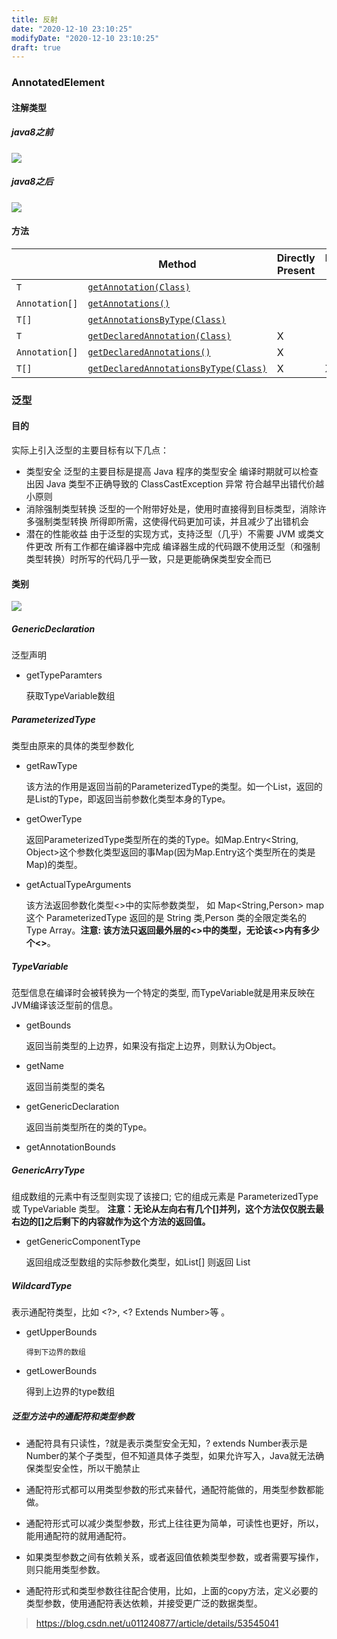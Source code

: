 ```yaml
---
title: 反射
date: "2020-12-10 23:10:25"
modifyDate: "2020-12-10 23:10:25"
draft: true
---
```

### AnnotatedElement

#### 注解类型

##### java8之前

<img src="https://i.loli.net/2020/08/27/kZBKvSPi7TuLFDl.jpg">

##### java8之后

<img src="https://i.loli.net/2020/08/27/iYTS3gNVnqOzemt.jpg">

#### 方法

|                | Method                                                       | Directly Present | Indirectly Present | Present | Associated |
| -------------- | ------------------------------------------------------------ | ---------------- | ------------------ | ------- | ---------- |
| `T`            | [`getAnnotation(Class)`](https://www.blogger.com/java/lang/reflect/AnnotatedElement.html#getAnnotation-java.lang.Class-) |                  |                    | X       |            |
| `Annotation[]` | [`getAnnotations()`](https://www.blogger.com/java/lang/reflect/AnnotatedElement.html#getAnnotations--) |                  |                    | X       |            |
| `T[]`          | [`getAnnotationsByType(Class)`](https://www.blogger.com/java/lang/reflect/AnnotatedElement.html#getAnnotationsByType-java.lang.Class-) |                  |                    |         | X          |
| `T`            | [`getDeclaredAnnotation(Class)`](https://www.blogger.com/java/lang/reflect/AnnotatedElement.html#getDeclaredAnnotation-java.lang.Class-) | X                |                    |         |            |
| `Annotation[]` | [`getDeclaredAnnotations()`](https://www.blogger.com/java/lang/reflect/AnnotatedElement.html#getDeclaredAnnotations--) | X                |                    |         |            |
| `T[]`          | [`getDeclaredAnnotationsByType(Class)`](https://www.blogger.com/java/lang/reflect/AnnotatedElement.html#getDeclaredAnnotationsByType-java.lang.Class-) | X                | X                  |         |            |

### 泛型

#### 目的

实际上引入泛型的主要目标有以下几点：

- 类型安全
    泛型的主要目标是提高 Java 程序的类型安全
    编译时期就可以检查出因 Java 类型不正确导致的 ClassCastException 异常
    符合越早出错代价越小原则
- 消除强制类型转换
    泛型的一个附带好处是，使用时直接得到目标类型，消除许多强制类型转换
    所得即所需，这使得代码更加可读，并且减少了出错机会
- 潜在的性能收益
    由于泛型的实现方式，支持泛型（几乎）不需要 JVM 或类文件更改
    所有工作都在编译器中完成
    编译器生成的代码跟不使用泛型（和强制类型转换）时所写的代码几乎一致，只是更能确保类型安全而已

#### 类别

<img src="https://i.loli.net/2020/08/27/3XCsGFSaWBPb2dt.png">

##### GenericDeclaration

泛型声明

- getTypeParamters

    获取TypeVariable数组

##### ParameterizedType

 类型由原来的具体的类型参数化 

- getRawType

     该方法的作用是返回当前的ParameterizedType的类型。如一个List，返回的是List的Type，即返回当前参数化类型本身的Type。 

- getOwerType

     返回ParameterizedType类型所在的类的Type。如Map.Entry<String, Object>这个参数化类型返回的事Map(因为Map.Entry这个类型所在的类是Map)的类型。 

- getActualTypeArguments

    该方法返回参数化类型<>中的实际参数类型， 如 Map<String,Person> map 这个 ParameterizedType 返回的是 String 类,Person 类的全限定类名的 Type Array。**注意: 该方法只返回最外层的<>中的类型，无论该<>内有多少个<>**。
##### TypeVariable

 范型信息在编译时会被转换为一个特定的类型, 而TypeVariable就是用来反映在JVM编译该泛型前的信息。 

- getBounds

     返回当前类型的上边界，如果没有指定上边界，则默认为Object。 

-   getName

     返回当前类型的类名 

- getGenericDeclaration

     返回当前类型所在的类的Type。 

- getAnnotationBounds

##### GenericArryType

 组成数组的元素中有泛型则实现了该接口; 它的组成元素是 ParameterizedType 或 TypeVariable 类型。  **注意：无论从左向右有几个[]并列，这个方法仅仅脱去最右边的[]之后剩下的内容就作为这个方法的返回值。** 

- getGenericComponentType

     返回组成泛型数组的实际参数化类型，如List[] 则返回 List 

##### WildcardType

 表示通配符类型，比如 <?>, <? Extends Number>等 。

- getUpperBounds

      得到下边界的数组 

- getLowerBounds

     得到上边界的type数组 

##### 泛型方法中的通配符和类型参数

- 通配符具有只读性，?就是表示类型安全无知，? extends Number表示是Number的某个子类型，但不知道具体子类型，如果允许写入，Java就无法确保类型安全性，所以干脆禁止 

- 通配符形式都可以用类型参数的形式来替代，通配符能做的，用类型参数都能做。
- 通配符形式可以减少类型参数，形式上往往更为简单，可读性也更好，所以，能用通配符的就用通配符。
- 如果类型参数之间有依赖关系，或者返回值依赖类型参数，或者需要写操作，则只能用类型参数。
- 通配符形式和类型参数往往配合使用，比如，上面的copy方法，定义必要的类型参数，使用通配符表达依赖，并接受更广泛的数据类型。

> https://blog.csdn.net/u011240877/article/details/53545041 
